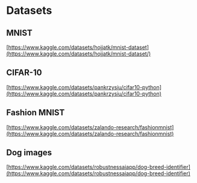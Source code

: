 # Datasets

## MNIST
[https://www.kaggle.com/datasets/hojjatk/mnist-dataset](https://www.kaggle.com/datasets/hojjatk/mnist-dataset/)
## CIFAR-10
[https://www.kaggle.com/datasets/pankrzysiu/cifar10-python](https://www.kaggle.com/datasets/pankrzysiu/cifar10-python)
## Fashion MNIST
[https://www.kaggle.com/datasets/zalando-research/fashionmnist](https://www.kaggle.com/datasets/zalando-research/fashionmnist)
## Dog images
[https://www.kaggle.com/datasets/robustnessaiapp/dog-breed-identifier](https://www.kaggle.com/datasets/robustnessaiapp/dog-breed-identifier)
